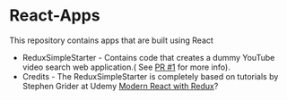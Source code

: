 # React-Apps
This repository contains apps that are built using React

* ReduxSimpleStarter - Contains code that creates a dummy YouTube video search
web application.( See [PR #1](https://github.com/AmitKulkarni23/React-Apps/pull/1) for
more info).
* Credits - The ReduxSimpleStarter is completely based on tutorials by
Stephen Grider at Udemy [Modern React with Redux](https://www.udemy.com/react-redux/)?
